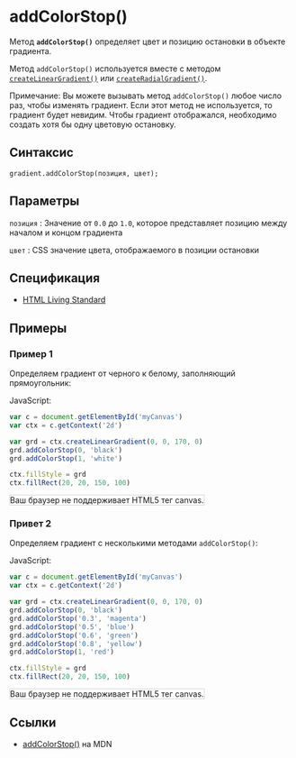 # addColorStop()

Метод **`addColorStop()`** определяет цвет и позицию остановки в объекте градиента.

Метод `addColorStop()` используется вместе с методом [`createLinearGradient()`](<createlineargradient().md>) или [`createRadialGradient()`](<createradialgradient().md>).

Примечание: Вы можете вызывать метод `addColorStop()` любое число раз, чтобы изменять градиент. Если этот метод не используется, то градиент будет невидим. Чтобы градиент отображался, необходимо создать хотя бы одну цветовую остановку.

## Синтаксис

```
gradient.addColorStop(позиция, цвет);
```

## Параметры

`позиция`
: Значение от `0.0` до `1.0`, которое представляет позицию между началом и концом градиента

`цвет`
: CSS значение цвета, отображаемого в позиции остановки

## Спецификация

- [HTML Living Standard](https://html.spec.whatwg.org/multipage/canvas.html#dom-canvasgradient-addcolorstop)

## Примеры

### Пример 1

Определяем градиент от черного к белому, заполняющий прямоугольник:

JavaScript:

```js
var c = document.getElementById('myCanvas')
var ctx = c.getContext('2d')

var grd = ctx.createLinearGradient(0, 0, 170, 0)
grd.addColorStop(0, 'black')
grd.addColorStop(1, 'white')

ctx.fillStyle = grd
ctx.fillRect(20, 20, 150, 100)
```

<canvas id="myCanvas" width="300" height="150" style="border:1px solid #d3d3d3;background:#ffffff;">
Ваш браузер не поддерживает HTML5 тег canvas.
</canvas>
<script>
window.onload=function()
{
var c=document.getElementById('myCanvas');
var canvOK=1;
try {c.getContext("2d");}
catch (er) {canvOK=0;}
if (canvOK==1)
{
var ctx=c.getContext('2d');
var grd=ctx.createLinearGradient(0,0,170,0);
grd.addColorStop(0,"black");
grd.addColorStop(1,"white");
ctx.fillStyle=grd;
ctx.fillRect(20,20,150,100);
}
}
</script>

### Привет 2

Определяем градиент с несколькими методами `addColorStop()`:

JavaScript:

```js
var c = document.getElementById('myCanvas')
var ctx = c.getContext('2d')

var grd = ctx.createLinearGradient(0, 0, 170, 0)
grd.addColorStop(0, 'black')
grd.addColorStop('0.3', 'magenta')
grd.addColorStop('0.5', 'blue')
grd.addColorStop('0.6', 'green')
grd.addColorStop('0.8', 'yellow')
grd.addColorStop(1, 'red')

ctx.fillStyle = grd
ctx.fillRect(20, 20, 150, 100)
```

<canvas id="myCanvas2" width="300" height="150" style="border:1px solid #d3d3d3;background:#ffffff;">
Ваш браузер не поддерживает HTML5 тег canvas.
</canvas>
<script>
var canvas=document.getElementById("myCanvas2");
var ctx=canvas.getContext("2d");
var grd=ctx.createLinearGradient(0,0,170,0);
grd.addColorStop(0,"black");
grd.addColorStop("0.3","magenta");
grd.addColorStop("0.5","blue");
grd.addColorStop("0.6","green");
grd.addColorStop("0.8","yellow");
grd.addColorStop(1,"red");
ctx.fillStyle=grd;
ctx.fillRect(20,20,150,100);
</script>

## Ссылки

- [addColorStop()](https://developer.mozilla.org/en-US/docs/Web/API/CanvasGradient/addColorStop) на MDN
